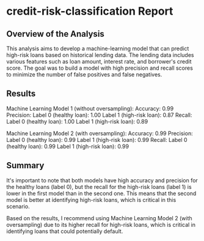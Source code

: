 # credit-risk-classification Report

## Overview of the Analysis

This analysis aims to develop a machine-learning model that can predict high-risk loans based on historical lending data. The lending data includes various features such as loan amount, interest rate, and borrower's credit score.
The goal was to build a model with high precision and recall scores to minimize the number of false positives and false negatives.

## Results

Machine Learning Model 1 (without oversampling):
Accuracy: 0.99
Precision:
Label 0 (healthy loan): 1.00
Label 1 (high-risk loan): 0.87
Recall:
Label 0 (healthy loan): 1.00
Label 1 (high-risk loan): 0.89

Machine Learning Model 2 (with oversampling):
Accuracy: 0.99
Precision:
Label 0 (healthy loan): 0.99
Label 1 (high-risk loan): 0.99
Recall:
Label 0 (healthy loan): 0.99
Label 1 (high-risk loan): 0.99

## Summary

It's important to note that both models have high accuracy and precision for the healthy loans (label 0), but the recall for the high-risk loans (label 1) is lower in the first model than in the second one. This means that the second model is better at identifying high-risk loans, which is critical in this scenario.

Based on the results, I recommend using Machine Learning Model 2 (with oversampling) due to its higher recall for high-risk loans, which is critical in identifying loans that could potentially default. 
